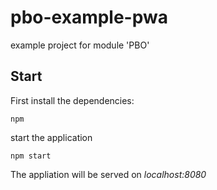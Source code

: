 # pbo-example-pwa
example project for module 'PBO'

Start
----------
First install the dependencies:

``
npm
``

start the application

``
npm start
``

The appliation will be served on *localhost:8080*

